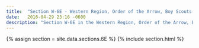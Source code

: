 ```yaml
---
title:  "Section W-6E - Western Region, Order of the Arrow, Boy Scouts of America"
date:   2016-04-29 23:16 -0600
description: "Section W-6E in the Western Region, Order of the Arrow, Boy Scouts of America."
---
```


{% assign section = site.data.sections.6E %}
{% include section.html %}